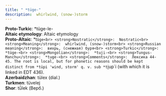 ```yaml
---
title: " *tüge-"
description:  whirlwind, (snow-)storm
---
```


<strong>Proto-Turkic</strong>:  *tüge-le-<br>
<strong>Altaic etymology</strong>:  Altaic etymology<br>
<strong> Proto-Altaic</strong>:  *t`ŭge<br>
<strong>Nostratic</strong>:  Nostratic<br>
<strong>Meaning</strong>:  whirlwind, (snow-)storm<br>
<strong>Russian meaning</strong>:  вихрь, (снежная) буря<br>
<strong>Turkic</strong>:  *tüge-<br>
<strong>Mongolian</strong>:  *tuji-<br>
<strong>Tungus-Manchu</strong>:  *tuge-<br>
<strong>Comments</strong>:  Лексика 44-45. The root is local, but for phonetic reasons should be kept distinct from *tüpi 'wind, storm' q. v. sub *t`i̯up`i (with which it is linked in EDT 436).<br>
<strong>Azerbaidzhan</strong>:  tülex (dial.)<br>
<strong>Turkmen</strong>:  tüvelej<br>
<strong>Shor</strong>:  tǖlek (Верб.)<br>


